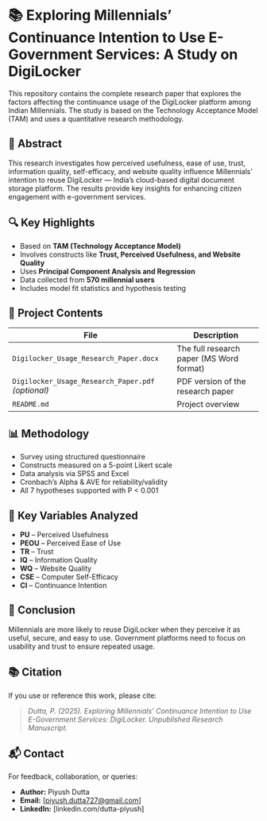 # 📚 Exploring Millennials’ Continuance Intention to Use E-Government Services: A Study on DigiLocker

This repository contains the complete research paper that explores the factors affecting the continuance usage of the DigiLocker platform among Indian Millennials. The study is based on the Technology Acceptance Model (TAM) and uses a quantitative research methodology.

## 📝 Abstract

This research investigates how perceived usefulness, ease of use, trust, information quality, self-efficacy, and website quality influence Millennials' intention to reuse DigiLocker — India’s cloud-based digital document storage platform. The results provide key insights for enhancing citizen engagement with e-government services.

## 🔍 Key Highlights

- Based on **TAM (Technology Acceptance Model)**  
- Involves constructs like **Trust, Perceived Usefulness, and Website Quality**
- Uses **Principal Component Analysis and Regression**
- Data collected from **570 millennial users**
- Includes model fit statistics and hypothesis testing

## 📁 Project Contents

| File | Description |
|------|-------------|
| `Digilocker_Usage_Research_Paper.docx` | The full research paper (MS Word format) |
| `Digilocker_Usage_Research_Paper.pdf` *(optional)* | PDF version of the research paper |
| `README.md` | Project overview |

## 📊 Methodology

- Survey using structured questionnaire
- Constructs measured on a 5-point Likert scale
- Data analysis via SPSS and Excel
- Cronbach’s Alpha & AVE for reliability/validity
- All 7 hypotheses supported with P < 0.001

## 🧠 Key Variables Analyzed

- **PU** – Perceived Usefulness  
- **PEOU** – Perceived Ease of Use  
- **TR** – Trust  
- **IQ** – Information Quality  
- **WQ** – Website Quality  
- **CSE** – Computer Self-Efficacy  
- **CI** – Continuance Intention  

## 📌 Conclusion

Millennials are more likely to reuse DigiLocker when they perceive it as useful, secure, and easy to use. Government platforms need to focus on usability and trust to ensure repeated usage.

## 📚 Citation

If you use or reference this work, please cite:

> *Dutta, P. (2025). Exploring Millennials’ Continuance Intention to Use E-Government Services: DigiLocker. Unpublished Research Manuscript.*

## 📬 Contact

For feedback, collaboration, or queries:
- **Author:** Piyush Dutta
- **Email:** [piyush.dutta727@gmail.com]
- **LinkedIn:** [linkedin.com/dutta-piyush]
